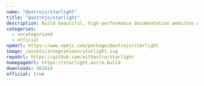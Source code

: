 ```yaml
---
name: "@astrojs/starlight"
title: "@astrojs/starlight"
description: Build beautiful, high-performance documentation websites with Astro
categories:
  - uncategorized
  - official
npmUrl: https://www.npmjs.com/package/@astrojs/starlight
image: /assets/integrations/starlight.svg
repoUrl: https://github.com/withastro/starlight
homepageUrl: https://starlight.astro.build
downloads: 361814
official: true
---
```


